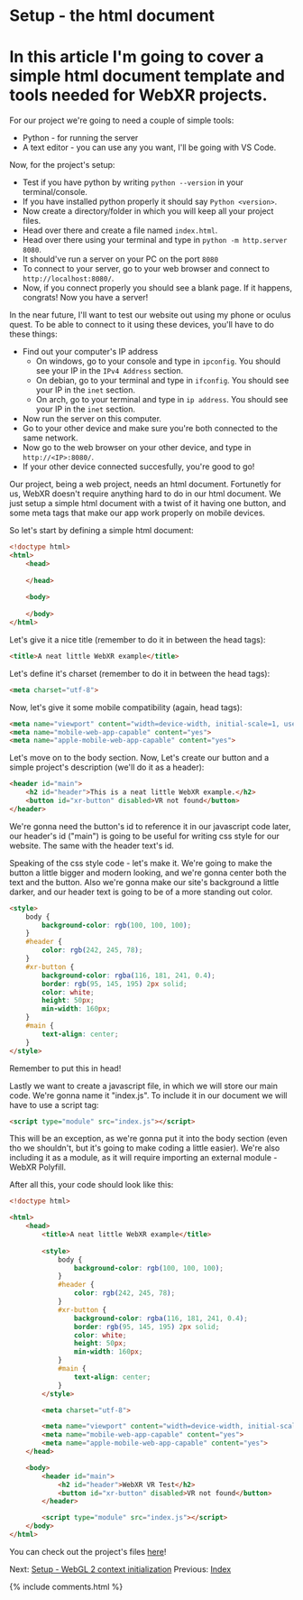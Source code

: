 # Setup - the html document

# In this article I'm going to cover a simple html document template and tools needed for WebXR projects.

For our project we're going to need a couple of simple tools:
- Python - for running the server
- A text editor - you can use any you want, I'll be going with VS Code.

Now, for the project's setup:
- Test if you have python by writing `python --version` in your terminal/console.
- If you have installed python properly it should say `Python <version>`.
- Now create a directory/folder in which you will keep all your project files.
- Head over there and create a file named `index.html`.
- Head over there using your terminal and type in `python -m http.server 8080`. 
- It should've run a server on your PC on the port `8080`
- To connect to your server, go to your web browser and connect to `http://localhost:8080/`.
- Now, if you connect properly you should see a blank page. If it happens, congrats! Now you have a server!

In the near future, I'll want to test our website out using my phone or oculus quest.
To be able to connect to it using these devices, you'll have to do these things:
- Find out your computer's IP address
	- On windows, go to your console and type in `ipconfig`. You should see your IP in the `IPv4 Address` section.
	- On debian, go to your terminal and type in `ifconfig`. You should see your IP in the `inet` section.
	- On arch, go to your terminal and type in `ip address`. You should see your IP in the `inet` section.
- Now run the server on this computer.
- Go to your other device and make sure you're both connected to the same network.
- Now go to the web browser on your other device, and type in `http://<IP>:8080/`.
- If your other device connected succesfully, you're good to go!

Our project, being a web project, needs an html document. 
Fortunetly for us, WebXR doesn't require anything hard to do in our html document.
We just setup a simple html document with a twist of it having one button, and some meta tags that make our app work properly on mobile devices.

So let's start by defining a simple html document:
```html
<!doctype html>
<html>
	<head>
	
	</head>
	
	<body>
	
	</body>
</html>
```

Let's give it a nice title (remember to do it in between the head tags):
```html
<title>A neat little WebXR example</title>
```

Let's define it's charset (remember to do it in between the head tags):
```html
<meta charset="utf-8">
```

Now, let's give it some mobile compatibility (again, head tags):
```html
<meta name="viewport" content="width=device-width, initial-scale=1, user-scalable=no">
<meta name="mobile-web-app-capable" content="yes">
<meta name="apple-mobile-web-app-capable" content="yes">
```

Let's move on to the body section.
Now, Let's create our button and a simple project's description (we'll do it as a header):
```html
<header id="main">
	<h2 id="header">This is a neat little WebXR example.</h2>
	<button id="xr-button" disabled>VR not found</button>
</header>
```

We're gonna need the button's id to reference it in our javascript code later,
our header's id ("main") is going to be useful for writing css style for our website.
The same with the header text's id.

Speaking of the css style code - let's make it.
We're going to make the button a little bigger and modern looking, and we're gonna center both the text and the button.
Also we're gonna make our site's background a little darker, and our header text is going to be of a more standing out color.
```html
<style>
	body {
		background-color: rgb(100, 100, 100);
	}
	#header {
		color: rgb(242, 245, 78);
	}
	#xr-button {
		background-color: rgba(116, 181, 241, 0.4);
		border: rgb(95, 145, 195) 2px solid;
		color: white;
		height: 50px;
		min-width: 160px;
	}
	#main {
		text-align: center;
	}
</style>
```
Remember to put this in head!

Lastly we want to create a javascript file, in which we will store our main code.
We're gonna name it "index.js".
To include it in our document we will have to use a script tag:
```html
<script type="module" src="index.js"></script>
```
This will be an exception, as we're gonna put it into the body section (even tho we shouldn't, but it's going to make coding a little easier).
We're also including it as a module, as it will require importing an external module - WebXR Polyfill.

After all this, your code should look like this:
```html
<!doctype html>

<html>
	<head>
		<title>A neat little WebXR example</title>
		
		<style>
			body {
				background-color: rgb(100, 100, 100);
			}
			#header {
				color: rgb(242, 245, 78);
			}
			#xr-button {
				background-color: rgba(116, 181, 241, 0.4);
				border: rgb(95, 145, 195) 2px solid;
				color: white;
				height: 50px;
				min-width: 160px;
			}
			#main {
				text-align: center;
			}
		</style>

		<meta charset="utf-8">

		<meta name="viewport" content="width=device-width, initial-scale=1, user-scalable=no">
		<meta name="mobile-web-app-capable" content="yes">
		<meta name="apple-mobile-web-app-capable" content="yes">
	</head>

	<body>
		<header id="main">
			<h2 id="header">WebXR VR Test</h2>
			<button id="xr-button" disabled>VR not found</button>
		</header>

		<script type="module" src="index.js"></script>
	</body>
</html>
```

You can check out the project's files [here](https://github.com/beProsto/webxr-tutorial/tree/master/projects/tutorial1)!

Next: [Setup - WebGL 2 context initialization](tutorial2)
Previous: [Index](index)

<div GITHUB_API_ID="1"></div>

{% include comments.html %}